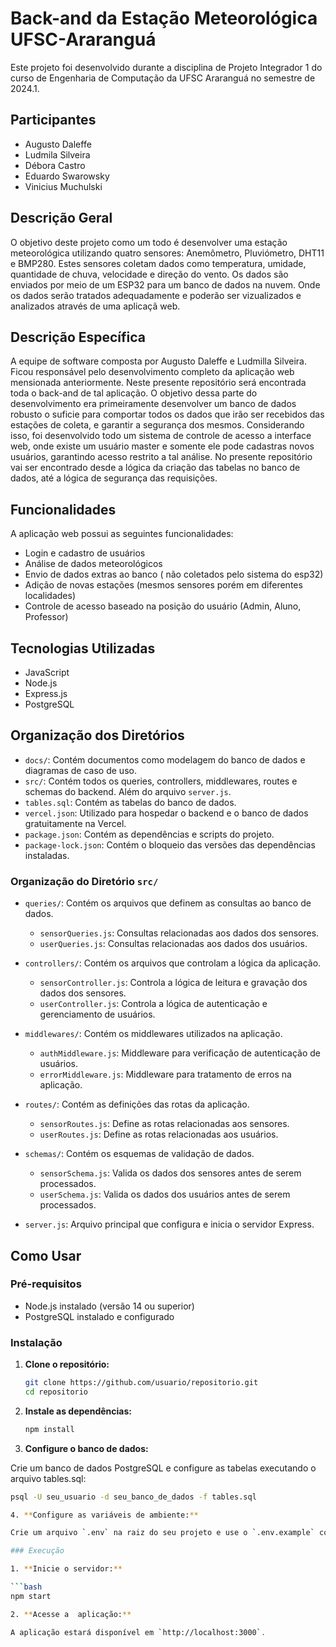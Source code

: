 # Back-and da Estação Meteorológica UFSC-Araranguá

Este projeto foi desenvolvido durante a disciplina de Projeto Integrador 1 do curso de Engenharia de Computação da UFSC Araranguá no semestre de 2024.1. 

## Participantes

- Augusto Daleffe
- Ludmila Silveira
- Débora Castro
- Eduardo Swarowsky
- Vinicius Muchulski

## Descrição Geral

O objetivo deste projeto como um todo é desenvolver uma estação meteorológica utilizando quatro sensores: Anemômetro, Pluviómetro, DHT11 e BMP280. Estes sensores coletam dados como temperatura, umidade, quantidade de chuva, velocidade e direção do vento. Os dados são enviados por meio de um ESP32 para um banco de dados na nuvem. Onde os dados serão tratados adequadamente e poderão ser vizualizados e analizados através de uma aplicaçã web.

## Descrição Específica

A equipe de software composta por Augusto Daleffe e Ludmilla Silveira. Ficou responsável pelo desenvolvimento completo da aplicação web mensionada anteriormente. Neste presente repositório será encontrada toda o back-and de tal aplicação.
O objetivo dessa parte do desenvolvimento era primeiramente desenvolver um banco de dados robusto o suficie para comportar todos os dados que irão ser recebidos das estações de coleta, e garantir a segurança dos mesmos. 
Considerando isso, foi desenvolvido todo um sistema de controle de acesso a interface web, onde existe um usuário master e somente ele pode cadastras novos usuários, garantindo acesso restrito a tal análise.
No presente repositório vai ser encontrado desde a lógica da criação das tabelas no banco de dados, até a lógica de segurança das requisições. 

## Funcionalidades

A aplicação web possui as seguintes funcionalidades:

- Login e cadastro de usuários
- Análise de dados meteorológicos
- Envio de dados extras ao banco ( não coletados pelo sistema do esp32)
- Adição de novas estações (mesmos sensores porém em diferentes localidades)
- Controle de acesso baseado na posição do usuário (Admin, Aluno, Professor)

## Tecnologias Utilizadas

- JavaScript
- Node.js
- Express.js
- PostgreSQL

## Organização dos Diretórios

- `docs/`: Contém documentos como modelagem do banco de dados e diagramas de caso de uso.
- `src/`: Contém todos os queries, controllers, middlewares, routes e schemas do backend. Além do arquivo `server.js`.
- `tables.sql`: Contém as tabelas do banco de dados.
- `vercel.json`: Utilizado para hospedar o backend e o banco de dados gratuitamente na Vercel.
- `package.json`: Contém as dependências e scripts do projeto.
- `package-lock.json`: Contém o bloqueio das versões das dependências instaladas.

### Organização do Diretório `src/`

- `queries/`: Contém os arquivos que definem as consultas ao banco de dados.
  - `sensorQueries.js`: Consultas relacionadas aos dados dos sensores.
  - `userQueries.js`: Consultas relacionadas aos dados dos usuários.
  
- `controllers/`: Contém os arquivos que controlam a lógica da aplicação.
  - `sensorController.js`: Controla a lógica de leitura e gravação dos dados dos sensores.
  - `userController.js`: Controla a lógica de autenticação e gerenciamento de usuários.
  
- `middlewares/`: Contém os middlewares utilizados na aplicação.
  - `authMiddleware.js`: Middleware para verificação de autenticação de usuários.
  - `errorMiddleware.js`: Middleware para tratamento de erros na aplicação.
  
- `routes/`: Contém as definições das rotas da aplicação.
  - `sensorRoutes.js`: Define as rotas relacionadas aos sensores.
  - `userRoutes.js`: Define as rotas relacionadas aos usuários.
  
- `schemas/`: Contém os esquemas de validação de dados.
  - `sensorSchema.js`: Valida os dados dos sensores antes de serem processados.
  - `userSchema.js`: Valida os dados dos usuários antes de serem processados.
  
- `server.js`: Arquivo principal que configura e inicia o servidor Express.

## Como Usar

### Pré-requisitos

- Node.js instalado (versão 14 ou superior)
- PostgreSQL instalado e configurado

### Instalação

1. **Clone o repositório:**

   ```bash
   git clone https://github.com/usuario/repositorio.git
   cd repositorio

2. **Instale as dependências:**

   ```bash
   npm install

3. **Configure o banco de dados:**

Crie um banco de dados PostgreSQL e configure as tabelas executando o arquivo tables.sql:

   ```bash
   psql -U seu_usuario -d seu_banco_de_dados -f tables.sql

4. **Configure as variáveis de ambiente:**

Crie um arquivo `.env` na raiz do seu projeto e use o `.env.example` como inspiração:

### Execução

1. **Inicie o servidor:**

```bash
npm start

2. **Acesse a  aplicação:**

A aplicação estará disponível em `http://localhost:3000`.

